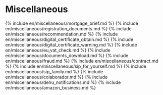 # Miscellaneous

{% include en/miscellaneous/mortgage_brief.md %}
{% include en/miscellaneous/registration_documents.md %}
{% include en/miscellaneous/recommendation.md %}
{% include en/miscellaneous/digital_certificate_obtain.md %}
{% include en/miscellaneous/digital_certificate_warning.md %}
{% include en/miscellaneous/eu_vat_check.md %}
{% include en/miscellaneous/documents_download.md %}
{% include en/miscellaneous/fraud.md %}
{% include en/miscellaneous/contract.md %}
{% include en/miscellaneous/sip_for_yourself.md %}
{% include en/miscellaneous/sip_family.md %}
{% include en/miscellaneous/colaborador.md %}
{% include en/miscellaneous/dehu_notifications.md %}
{% include en/miscellaneous/amazon_business.md %}
